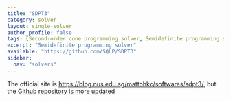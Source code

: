 ```yaml
---
title: "SDPT3"
category: solver
layout: single-solver
author_profile: false
tags: [Second-order cone programming solver, Semidefinite programming solver]
excerpt: "Semidefinite programming solver"
available: "https://github.com/SQLP/SDPT3"
sidebar:
  nav: "solvers"
---
```


The official site is <https://blog.nus.edu.sg/mattohkc/softwares/sdpt3/>, but the [Github repository is more updated](https://github.com/SQLP/SDPT3)
